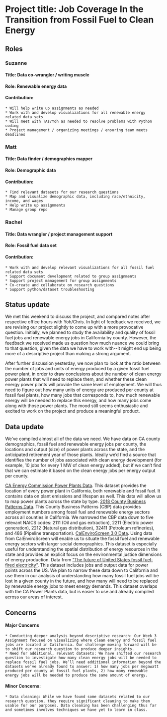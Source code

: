 # **Project title:** Job Coverage In the Transition from Fossil Fuel to Clean Energy

## **Roles**
### Suzanne
#### Title: Data co-wrangler / writing muscle
#### Role: Renewable energy data
#### Contribution:
    * Will help write up assignments as needed
    * Work with and develop visualizations for all renewable energy related data sets
    * Will meet with TAs/Yoh as needed to resolve problems with Python coding
    * Project management / organizing meetings / ensuring team meets deadlines

### Matt
#### Title: Data finder / demographics mapper
#### Role: Demographic data
#### Contribution:
    * Find relevant datasets for our research questions
    * Map and visualize demographic data, including race/ethnicity, income, and wages
    * Help write up assignments
    * Manage group repo

### Rachel
#### Title: Data wrangler / project management support 
#### Role: Fossil fuel data set
#### Contribution: 
    * Work with and develop relevant visualizations for all fossil fuel related data sets
    * Support document development related to group assignments
    * Support project management for group assignments 
    * Co-create and collaborate on research questions 
    * Support python/dataset troubleshooting 
    
## **Status update**

We met this weekend to discuss the project, and compared notes after respective office hours with Yoh/Chris. In light of feedback we received, we are revising our project slightly to come up with a more provocative question. Initially, we planned to study the availability and quality of fossil fuel jobs and renewable energy jobs in California by county. However, the feedback we received made us question how much nuance we could bring to that question, given the data we have to work with--it might end up being more of a descriptive project than making a strong argument. 

After further discussion yesterday, we now plan to look at the ratio between the number of jobs and units of energy produced by a given fossil fuel power plant, in order to draw conclusions about the number of clean energy power plants that will need to replace them, and whether these clean energy power plants will provide the same level of employment. We will thus need to figure out how many units of energy are produced per county at fossil fuel plants, how many jobs that corresponds to, how much renewable energy will be needed to replace this energy, and how many jobs come along with those power plants. The mood still seems enthusiastic and excited to work on the project and produce a meaningful product.

## **Data update**

We’ve compiled almost all of the data we need. We have data on CA county demographics, fossil fuel and renewable energy jobs per county, the locations and output (size) of power plants across the state, and the anticipated retirement year of those plants. Ideally we’d find a source that identifies the number of jobs associated with clean energy development (for example, 10 jobs for every 1 MW of clean energy added), but if we can’t find that we can estimate it based on the clean energy jobs per energy output per county.

[CA Energy Commission Power Plants Data](https://cecgis-caenergy.opendata.arcgis.com/datasets/california-power-plants/data?geometry=-154.211%2C31.065%2C-75.461%2C43.271). This dataset provides the location of every power plant in California, both renewable and fossil fuel. It contains data on plant emissions and lifespan as well. This data will allow us to map power plants across the state by type.
[2018 County Business Patterns Data](https://data.census.gov/cedsci/table?g=0400000US06.050000&d=ANN%20Business%20Patterns%20County%20Business%20Patterns&n=2111%3A2211%3A2212%3A32411%3A486&tid=CBP2018.CB1800CBP&hidePreview=true). This County Business Patterns (CBP) data provides employment numbers among fossil fuel and renewable energy sectors across all counties in California. We narrowed the CBP data down to five relevant NAICS codes: 2111 (Oil and gas extraction), 2211 (Electric power generation), 2212 (Natural gas distribution), 32411 (Petroleum refineries), and 486 (Pipeline transportation). 
[CalEnviroScreen 3.0 Data](https://oehha.ca.gov/media/downloads/calenviroscreen/document/ces3results.xlsx). Using data from CalEnviroScreen will enable us to situate the fossil fuel and renewable energy sectors with larger social demographics. This dataset is especially useful for understanding the spatial distribution of energy resources in the state and provides an explicit focus on the environmental justice dimensions of energy production.
Data from [“The future of United States fossil fuel-fired electricity”](http://emilygrubert.org/wp-content/uploads/2020/12/fossil_transition-script.html). This dataset includes jobs and output data for power points across the US. We plan to narrow these data down to California and use them in our analysis of understanding how many fossil fuel jobs will be lost in a given county in the future, and how many will need to be replaced by renewable energy jobs to meet energy demands. This dataset overlaps with the CA Power Plants data, but is easier to use and already compiled across our areas of interest.

## **Concerns**

#### Major Concerns
    * Conducting deeper analysis beyond descriptive research: Our Week 3 Assignment focused on visualizing where clean energy and fossil fuel jobs are located in California. Our challenge moving forward will be to shift our research question to produce deeper insights.
    * Need for additional, relevant datasets: We have shifted our research question to investigate how many clean energy jobs will be needed to replace fossil fuel jobs. We’ll need additional information beyond the datasets we’ve already found to answer: 1) how many jobs per megawatt produced per county at fossil fuel plants, 2) how many renewable energy jobs will be needed to produce the same amount of energy. 
    
#### Minor Concerns:
    * Data cleaning: While we have found some datasets related to our research question, they require significant cleaning to make them usable for our purposes. Data cleaning has been challenging thus far and sometimes involves techniques we have yet to learn in class. 
 
